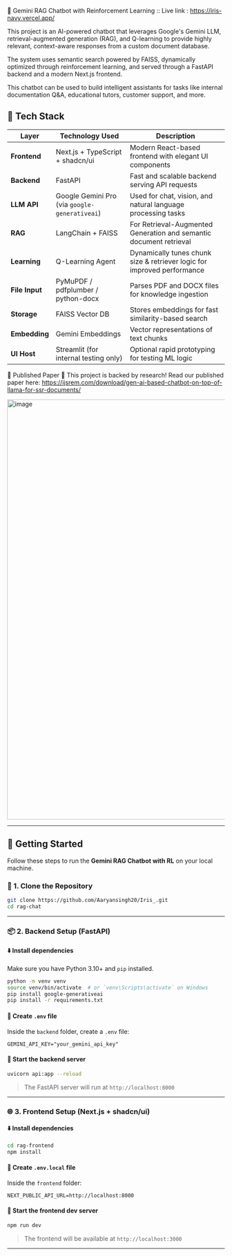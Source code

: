 🧠 Gemini RAG Chatbot with Reinforcement Learning :: Live link : https://iris-navy.vercel.app/

This project is an AI-powered chatbot that leverages Google's Gemini LLM, retrieval-augmented generation (RAG), and Q-learning to provide highly relevant, context-aware responses from a custom document database.

The system uses semantic search powered by FAISS, dynamically optimized through reinforcement learning, and served through a FastAPI backend and a modern Next.js frontend.

This chatbot can be used to build intelligent assistants for tasks like internal documentation Q&A, educational tutors, customer support, and more.

## 🧰 Tech Stack

| Layer        | Technology Used                         | Description                                                                 |
|--------------|------------------------------------------|-----------------------------------------------------------------------------|
| **Frontend** | Next.js + TypeScript + shadcn/ui         | Modern React-based frontend with elegant UI components                     |
| **Backend**  | FastAPI                                   | Fast and scalable backend serving API requests                             |
| **LLM API**  | Google Gemini Pro (via `google-generativeai`) | Used for chat, vision, and natural language processing tasks                |
| **RAG**      | LangChain + FAISS                         | For Retrieval-Augmented Generation and semantic document retrieval         |
| **Learning** | Q-Learning Agent                          | Dynamically tunes chunk size & retriever logic for improved performance     |
| **File Input** | PyMuPDF / pdfplumber / python-docx     | Parses PDF and DOCX files for knowledge ingestion                          |
| **Storage**  | FAISS Vector DB                           | Stores embeddings for fast similarity-based search                         |
| **Embedding**| Gemini Embeddings                         | Vector representations of text chunks                                      |
| **UI Host**  | Streamlit (for internal testing only)     | Optional rapid prototyping for testing ML logic               

📄 Published Paper
📘 This project is backed by research!
Read our published paper here: https://ijsrem.com/download/gen-ai-based-chatbot-on-top-of-llama-for-ssr-documents/

<img width="1915" height="974" alt="image" src="https://github.com/user-attachments/assets/97168af7-c67e-4212-a8f7-fe99a0603ec6" />


---

## 🚀 Getting Started

Follow these steps to run the **Gemini RAG Chatbot with RL** on your local machine.

### 🔐 1. Clone the Repository

```bash
git clone https://github.com/Aaryansingh20/Iris_.git
cd rag-chat
```

---

### 📦 2. Backend Setup (FastAPI)

#### ⬇️ Install dependencies

Make sure you have Python 3.10+ and `pip` installed.

```bash
python -m venv venv
source venv/bin/activate  # or `venv\Scripts\activate` on Windows
pip install google-generativeai
pip install -r requirements.txt
```

#### 🔑 Create `.env` file

Inside the `backend` folder, create a `.env` file:

```env
GEMINI_API_KEY="your_gemini_api_key"

```

#### 🚀 Start the backend server

```bash
uvicorn api:app --reload
```

> The FastAPI server will run at `http://localhost:8000`

---

### 🌐 3. Frontend Setup (Next.js + shadcn/ui)

#### ⬇️ Install dependencies

```bash
cd rag-frontend
npm install
```

#### 🔑 Create `.env.local` file

Inside the `frontend` folder:

```env
NEXT_PUBLIC_API_URL=http://localhost:8000
```

#### 🏁 Start the frontend dev server

```bash
npm run dev
```

> The frontend will be available at `http://localhost:3000`

---
